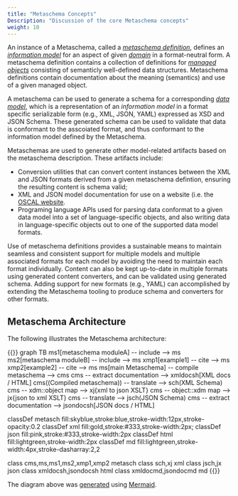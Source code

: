 ```yaml
---
title: "Metaschema Concepts"
Description: "Discussion of the core Metaschema concepts"
weight: 10
---
```


An instance of a Metaschema, called a [*metaschema definition*](terminology/#metaschema-definition), defines an [*information model*](terminology/#information-model) for an aspect of given [*domain*](terminology/#domain) in a format-neutral form. A metaschema definition contains a collection of definitions for [*managed objects*](terminology/#managed-object) consisting of semanticly well-defined data structures. Metaschema definitions contain documentation about the meaning (semantics) and use of a given managed object.

A metaschema can be used to generate a schema for a corresponding [*data model*](terminology/#data-model), which is a representation of an *information model* in a format specific serializable form (e.g., XML, JSON, YAML) expressed as XSD and JSON Schema. These generated schema can be used to validate that data is conformant to the asscoiated format, and thus conformant to the information model defined by the Metaschema.

Metaschemas are used to generate other model-related artifacts based on the metaschema description. These artifacts include:

- Conversion utilities that can convert content instances between the XML and JSON formats derived from a given metaschema defintion, ensuring the resulting content is schema valid; 
- XML and JSON model documentation for use on a website (i.e. the [OSCAL website](https://pages.nist.gov/OSCAL/documentation/schema/).
- Programing language APIs used for parsing data conformat to a given data model into a set of language-specific objects, and also writing data in language-specific objects out to one of the supported data model formats.

Use of metaschema definitions provides a sustainable means to maintain seamless and consistent support for multiple models and multiple associated formats for each model by avoiding the need to maintain each format individually. Content can also be kept up-to-date in multiple formats using generated content converters, and can be validated using generated schema. Adding support for new formats (e.g., YAML) can accomplished by extending the Metaschema tooling to produce schema and converters for other formats.

## Metaschema Architecture

The following illustrates the Metaschema architecture:

{{<mermaid>}}
graph TB
  ms1[metaschema moduleA] -- include --> ms
  ms2[metaschema moduleB] -- include --> ms
  xmp1[example1] -- cite --> ms
  xmp2[example2] -- cite --> ms
  ms[main Metaschema] -- compile metaschema --> cms
  cms -- extract documentation --> xmldocsh[XML docs / HTML]
  cms((Compiled metaschema)) -- translate --> sch(XML Schema)
  cms -- xdm::object map --> xj{xml to json XSLT}
  cms -- object::xdm map --> jx{json to xml XSLT}
  cms -- translate --> jsch(JSON Schema)
  cms -- extract documentation --> jsondocsh[JSON docs / HTML]

classDef metasch fill:skyblue,stroke:blue,stroke-width:12px,stroke-opacity:0.2
classDef xml fill:gold,stroke:#333,stroke-width:2px;
classDef json fill:pink,stroke:#333,stroke-width:2px
classDef html fill:lightgreen,stroke-width:2px
classDef md fill:lightgreen,stroke-width:4px,stroke-dasharray:2,2

class cms,ms,ms1,ms2,xmp1,xmp2 metasch
class sch,xj xml
class jsch,jx json
class xmldocsh,jsondocsh html
class xmldocmd,jsondocmd md
{{</mermaid>}}

The diagram above was [generated](architecture-mermaid) using [Mermaid](https://mermaidjs.github.io/).

